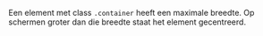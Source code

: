 Een element met class `.container` heeft een maximale breedte. Op schermen groter dan die breedte staat het element gecentreerd.
